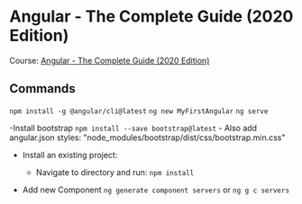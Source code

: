 # Angular - The Complete Guide (2020 Edition)

Course: [Angular - The Complete Guide (2020 Edition)](https://www.udemy.com/course/the-complete-guide-to-angular-2)

## Commands
`npm install -g @angular/cli@latest`
`ng new MyFirstAngular`
`ng serve`

-Install bootstrap
`npm install --save bootstrap@latest`
    - Also add angular.json styles: "node_modules/bootstrap/dist/css/bootstrap.min.css"

- Install an existing project:
    - Navigate to directory and run: `npm install`

- Add new Component  `ng generate component servers` or `ng g c servers`
